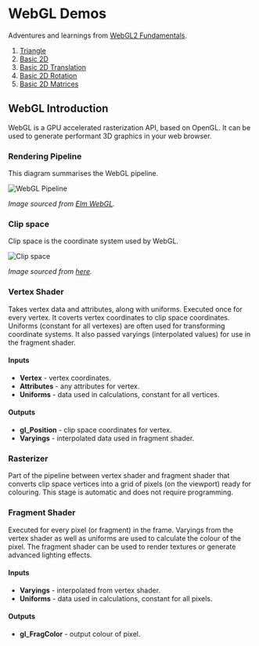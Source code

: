 # WebGL Demos

Adventures and learnings from [WebGL2 Fundamentals](https://webgl2fundamentals.org/).

1.  [Triangle](https://dtcristo.github.io/webgl-demos/triangle/)
2.  [Basic 2D](https://dtcristo.github.io/webgl-demos/basic-2d/)
3.  [Basic 2D Translation](https://dtcristo.github.io/webgl-demos/basic-2d-translation/)
4.  [Basic 2D Rotation](https://dtcristo.github.io/webgl-demos/basic-2d-rotation/)
5.  [Basic 2D Matrices](https://dtcristo.github.io/webgl-demos/basic-2d-matrices/)

## WebGL Introduction

WebGL is a GPU accelerated rasterization API, based on OpenGL. It can be used to generate performant 3D graphics in your web browser.

### Rendering Pipeline
This diagram summarises the WebGL pipeline.

![WebGL Pipeline](https://raw.github.com/dtcristo/webgl-demos/master/images/pipeline.png)

*Image sourced from [Elm WebGL](https://github.com/elm-community/webgl).*

### Clip space
Clip space is the coordinate system used by WebGL.

![Clip space](https://raw.github.com/dtcristo/webgl-demos/master/images/projection.png)

*Image sourced from [here](https://scs.senecac.on.ca/~gam666/pages/content/3dmat.html).*

### Vertex Shader
Takes vertex data and attributes, along with uniforms. Executed once for every vertex. It coverts vertex coordinates to clip space coordinates. Uniforms (constant for all vertexes) are often used for transforming coordinate systems. It also passed varyings (interpolated values) for use in the fragment shader.

#### Inputs
* **Vertex** - vertex coordinates.
* **Attributes** - any attributes for vertex.
* **Uniforms** - data used in calculations, constant for all vertices.

#### Outputs
* **gl_Position** - clip space coordinates for vertex.
* **Varyings** - interpolated data used in fragment shader.

### Rasterizer
Part of the pipeline between vertex shader and fragment shader that converts clip space vertices into a grid of pixels (on the viewport) ready for colouring. This stage is automatic and does not require programming.

### Fragment Shader
Executed for every pixel (or fragment) in the frame. Varyings from the vertex shader as well as uniforms are used to calculate the colour of the pixel. The fragment shader can be used to render textures or generate advanced lighting effects.

#### Inputs
* **Varyings** - interpolated from vertex shader.
* **Uniforms** - data used in calculations, constant for all pixels.

#### Outputs
* **gl_FragColor** - output colour of pixel.
